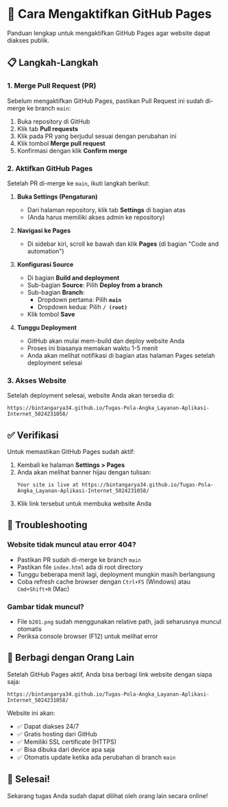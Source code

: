 # 🚀 Cara Mengaktifkan GitHub Pages

Panduan lengkap untuk mengaktifkan GitHub Pages agar website dapat diakses publik.

## 📋 Langkah-Langkah

### 1. Merge Pull Request (PR)
Sebelum mengaktifkan GitHub Pages, pastikan Pull Request ini sudah di-merge ke branch `main`:

1. Buka repository di GitHub
2. Klik tab **Pull requests**
3. Klik pada PR yang berjudul sesuai dengan perubahan ini
4. Klik tombol **Merge pull request**
5. Konfirmasi dengan klik **Confirm merge**

### 2. Aktifkan GitHub Pages

Setelah PR di-merge ke `main`, ikuti langkah berikut:

1. **Buka Settings (Pengaturan)**
   - Dari halaman repository, klik tab **Settings** di bagian atas
   - (Anda harus memiliki akses admin ke repository)

2. **Navigasi ke Pages**
   - Di sidebar kiri, scroll ke bawah dan klik **Pages** (di bagian "Code and automation")

3. **Konfigurasi Source**
   - Di bagian **Build and deployment**
   - Sub-bagian **Source**: Pilih **Deploy from a branch**
   - Sub-bagian **Branch**:
     - Dropdown pertama: Pilih **`main`**
     - Dropdown kedua: Pilih **`/ (root)`**
   - Klik tombol **Save**

4. **Tunggu Deployment**
   - GitHub akan mulai mem-build dan deploy website Anda
   - Proses ini biasanya memakan waktu 1-5 menit
   - Anda akan melihat notifikasi di bagian atas halaman Pages setelah deployment selesai

### 3. Akses Website

Setelah deployment selesai, website Anda akan tersedia di:

```
https://bintangarya34.github.io/Tugas-Pola-Angka_Layanan-Aplikasi-Internet_5024231058/
```

## ✅ Verifikasi

Untuk memastikan GitHub Pages sudah aktif:

1. Kembali ke halaman **Settings > Pages**
2. Anda akan melihat banner hijau dengan tulisan:
   ```
   Your site is live at https://bintangarya34.github.io/Tugas-Pola-Angka_Layanan-Aplikasi-Internet_5024231058/
   ```
3. Klik link tersebut untuk membuka website Anda

## 🔧 Troubleshooting

### Website tidak muncul atau error 404?
- Pastikan PR sudah di-merge ke branch `main`
- Pastikan file `index.html` ada di root directory
- Tunggu beberapa menit lagi, deployment mungkin masih berlangsung
- Coba refresh cache browser dengan `Ctrl+F5` (Windows) atau `Cmd+Shift+R` (Mac)

### Gambar tidak muncul?
- File `b201.png` sudah menggunakan relative path, jadi seharusnya muncul otomatis
- Periksa console browser (F12) untuk melihat error

## 📱 Berbagi dengan Orang Lain

Setelah GitHub Pages aktif, Anda bisa berbagi link website dengan siapa saja:
```
https://bintangarya34.github.io/Tugas-Pola-Angka_Layanan-Aplikasi-Internet_5024231058/
```

Website ini akan:
- ✅ Dapat diakses 24/7
- ✅ Gratis hosting dari GitHub
- ✅ Memiliki SSL certificate (HTTPS)
- ✅ Bisa dibuka dari device apa saja
- ✅ Otomatis update ketika ada perubahan di branch `main`

## 🎉 Selesai!

Sekarang tugas Anda sudah dapat dilihat oleh orang lain secara online!
